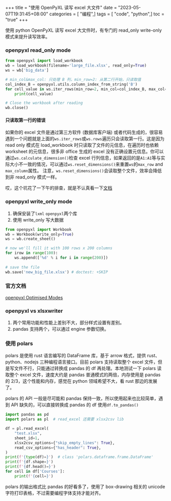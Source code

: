 +++
title = "使用 OpenPyXL 读写 excel 大文件"
date = "2023-05-07T19:31:45+08:00"
categories = [ "编程",]
tags = [ "code", "python",]
toc = "true"
+++


使用 python OpenPyXL 读写 excel 大文件时，有专门的 read_only write-only 模式来提升读写效率。

<!--more-->

### openpyxl read_only mode

```python
from openpyxl import load_workbook
wb = load_workbook(filename='large_file.xlsx', read_only=True)
ws = wb['big_data']

# min_col&max_col: 只处理 B 列，min_row=2: 从第二行开始，只读取值
col_index_B = openpyxl.utils.column_index_from_string('B') 
for cell_value in ws.iter_rows(min_row=2, min_col=col_index_B, max_col=col_index_B, values_only=True):
    print(cell_value)

# Close the workbook after reading
wb.close()
```
#### 只读取第一行的错误
如果你的 excel 文件是通过第三方软件 (数据库客户端) 或者代码生成的，很容易遇到一个问题就是上面的`ws.iter_rows`或`ws.rows`遍历只会读取第一行。这是因为 read only 模式在 load_workbook 时只读取了文件的元信息，在遍历时也依赖 worksheet 的元信息，很多非 office 生成的 excel 没有正确设置元信息。你可以通过`ws.calculate_dimension()`检查 excel 行列信息，如果返回的是`A1:A1`等与实际大小不一致的情况，可以通过`ws.reset_dimensions()`来重置`ws`的`max_row` and `max_column`属性。
注意，`ws.reset_dimensions()`会读取整个文件，效率会降低到非 read_only 模式一样。

哎，这个坑花了一下午的排查，就是不认真看一下[文档](https://openpyxl.readthedocs.io/en/latest/optimized.html#worksheet-dimensions)

### openpyxl write_only mode
1. 确保安装了`lxml` `openpyxl`两个库
2. 使用 write_only 写大数据
```python
from openpyxl import Workbook
wb = Workbook(write_only=True)
ws = wb.create_sheet()

# now we'll fill it with 100 rows x 200 columns
for irow in range(100):
    ws.append(['%d' % i for i in range(200)])
   
# save the file
wb.save('new_big_file.xlsx') # doctest: +SKIP
```
### 官方文档
[openpyxl Optimised Modes](https://openpyxl.readthedocs.io/en/latest/optimized.html)

### openpyxl vs xlsxwriter
1. 两个常用功能和性能上差别不大，部分样式设置有差别。
2. pandas 支持两个，可以通过 engine 参数切换。

### 使用 polars
polars 是使用 rust 语言编写的 DataFrame 库，基于 arrow 格式，提供 rust、python、nodejs 三种编程语言接口。目前 polars 支持读取整个 excel 文件，但是写文件不行，只能通过转换成 pandas 的 df 再处理。本地测试一下 polars 读取整个 excel 文件，速度大约是 pandas 普通模式的两倍，内存使用是 pandas 的 2/3，这个性能和内存，感觉在 python 领域希望不大，看 rust 那边的发展了。

polars 的 API 一般是尽可能和 pandas 保持一致，所以使用起来也比较简单，遇到 API 缺失的，可以直接转换成 pandas 的 df 使用`df.to_pandas()`

```python
import pandas as pd
import polars as pl  # read_excel 还需要 xlsx2csv lib

df = pl.read_excel(
    "test.xlsx",
    sheet_id=1,
    xlsx2csv_options={"skip_empty_lines": True},
    read_csv_options={"has_header": True},
)
print(f'{type(df)=}')  # class 'polars.dataframe.frame.DataFrame'
print(f'{df.shape=}')
print(f'{df.head()=}')
for cell in df['Courses']:
    print(f'{cell=}')
```
polars 的输出格式比 pandas 的好看多了，使用了 box-drawing 相关的 unicode 字符打印表格，不过需要编程字体支持才能对齐。